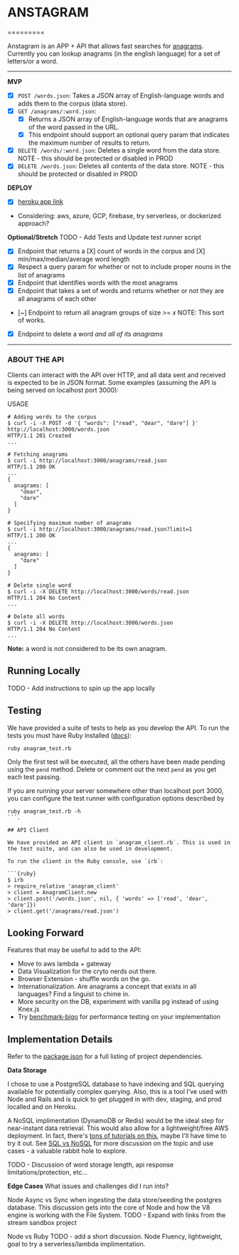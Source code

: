 # ANSTAGRAM

=========

Anstagram is an APP + API that allows fast searches for [anagrams](https://en.wikipedia.org/wiki/Anagram). Currently you can lookup anagrams (in the english language) for a set of letters/or a word.

---

**MVP**

- [X] `POST /words.json`: Takes a JSON array of English-language words and adds them to the corpus (data store).
- [X] `GET /anagrams/:word.json`:
  - [X]  Returns a JSON array of English-language words that are anagrams of the word passed in the URL.
  - [X]  This endpoint should support an optional query param that indicates the maximum number of results to return.
- [X] `DELETE /words/:word.json`: Deletes a single word from the data store. NOTE - this should be protected or disabled in PROD
- [X] `DELETE /words.json`: Deletes all contents of the data store. NOTE - this should be protected or disabled in PROD

**DEPLOY**

- [X] [heroku app link](https://anstagram-app.herokuapp.com/)
- Considering: aws, azure, GCP, firebase, try serverless, or dockerized approach?

**Optional/Stretch**
TODO - Add Tests and Update test runner script
- [X] Endpoint that returns a [X] count of words in the corpus and [X] min/max/median/average word length
- [X] Respect a query param for whether or not to include proper nouns in the list of anagrams
- [X] Endpoint that identifies words with the most anagrams
- [X] Endpoint that takes a set of words and returns whether or not they are all anagrams of each other
- [~] Endpoint to return all anagram groups of size >= *x* NOTE: This sort of works.
- [X] Endpoint to delete a word *and all of its anagrams*

---

### ABOUT THE API

Clients can interact with the API over HTTP, and all data sent and received is expected to be in JSON format. Some examples (assuming the API is being served on localhost port 3000):

USAGE

```{bash}
# Adding words to the corpus
$ curl -i -X POST -d '{ "words": ["read", "dear", "dare"] }' http://localhost:3000/words.json
HTTP/1.1 201 Created
...

# Fetching anagrams
$ curl -i http://localhost:3000/anagrams/read.json
HTTP/1.1 200 OK
...
{
  anagrams: [
    "dear",
    "dare"
  ]
}

# Specifying maximum number of anagrams
$ curl -i http://localhost:3000/anagrams/read.json?limit=1
HTTP/1.1 200 OK
...
{
  anagrams: [
    "dare"
  ]
}

# Delete single word
$ curl -i -X DELETE http://localhost:3000/words/read.json
HTTP/1.1 204 No Content
...

# Delete all words
$ curl -i -X DELETE http://localhost:3000/words.json
HTTP/1.1 204 No Content
...
```

**Note:** a word is not considered to be its own anagram.

## Running Locally

TODO - Add instructions to spin up the app locally

## Testing

We have provided a suite of tests to help as you develop the API. To run the tests you must have Ruby installed ([docs](https://www.ruby-lang.org/en/documentation/installation/)):

```{bash}
ruby anagram_test.rb
```

Only the first test will be executed, all the others have been made pending using the `pend` method. Delete or comment out the next `pend` as you get each test passing.

If you are running your server somewhere other than localhost port 3000, you can configure the test runner with configuration options described by

```{bash}
ruby anagram_test.rb -h
```.

## API Client

We have provided an API client in `anagram_client.rb`. This is used in the test suite, and can also be used in development.

To run the client in the Ruby console, use `irb`:

```{ruby}
$ irb
> require_relative 'anagram_client'
> client = AnagramClient.new
> client.post('/words.json', nil, { 'words' => ['read', 'dear', 'dare']})
> client.get('/anagrams/read.json')
```

## Looking Forward

Features that may be useful to add to the API:

- Move to aws lambda + gateway
- Data Visualization for the cryto nerds out there.
- Browser Extension - shuffle words on the go.
- Internationalization. Are anagrams a concept that exists in all languages? Find a linguist to chime in.
- More security on the DB, experiment with vanilla pg instead of using Knex.js
- Try [benchmark-bigo](https://github.com/davy/benchmark-bigo) for performance testing on your implementation

## Implementation Details

Refer to the [package.json](./package.json) for a full listing of project dependencies.

**Data Storage**

I chose to use a PostgreSQL database to have indexing and SQL querying available for potentially complex querying. Also, this is a tool I've used with Node and Rails and is quick to get plugged in with dev, staging, and prod localled and on Heroku.

A NoSQL implimentation (DynamoDB or Redis) would be the ideal step for near-instant data retrieval. This would also allow for a lightweight/free AWS deployment. In fact, there's [tons of tutorials on this](https://serverless.com/blog/node-rest-api-with-serverless-lambda-and-dynamodb/), maybe I'll have time to try it out. See [SQL vs NoSQL](https://www.xplenty.com/blog/the-sql-vs-nosql-difference/) for more discussion on the topic and use cases - a valuable rabbit hole to explore.

TODO - Discussion of word storage length, api response limitations/protection, etc...

**Edge Cases** What issues and challenges did I run into?

Node Async vs Sync when ingesting the data store/seeding the postgres database. This discussion gets into the core of Node and how the V8 engine is working with the File System. TODO - Expand with links from the stream sandbox project

Node vs Ruby TODO - add a short discussion. Node Fluency, lightweight, goal to try a serverless/lambda implimentation.
